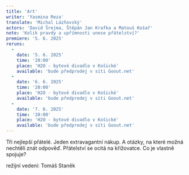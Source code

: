 ```yaml
---
title: 'Art'
writer: 'Yasmina Reza'
translate: 'Michal Lázňovský'
actors: 'David Šrejma, Štěpán Jan Krafka a Matouš Košař'
note: 'Kolik pravdy a upřímnosti unese přátelství?'
premiere: '5. 6. 2025'
reruns:
  -  
    date: '5. 6. 2025'
    time: '20:00'
    place: 'H2O - bytové divadlo v Košické'
    available: 'bude předprodej v síti Goout.net'
  -
    date: '6. 6. 2025'
    time: '20:00'
    place: 'H2O - bytové divadlo v Košické'
    available: 'bude předprodej v síti Goout.net'
  -
    date: '7. 6. 2025'
    time: '20:00'
    place: 'H2O - bytové divadlo v Košické'
    available: 'bude předprodej v síti Goout.net'
---
```


Tři nejlepší přátelé. Jeden extravagantní nákup. A otázky, na které možná nechtěli znát odpověď.
Přátelství se ocitá na křižovatce. Co je vlastně spojuje?

režijní vedení: Tomáš Staněk
